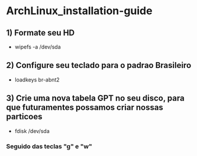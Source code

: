 # ArchLinux_installation-guide
 
## 1) Formate seu HD
* wipefs -a /dev/sda

## 2) Configure seu teclado para o padrao Brasileiro
* loadkeys br-abnt2

## 3) Crie uma nova tabela GPT no seu disco, para que futuramentes possamos criar nossas particoes
* fdisk /dev/sda 
### Seguido das teclas "g" e "w"
